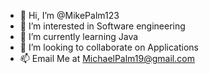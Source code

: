 - 👋 Hi, I’m @MikePalm123
- 👀 I’m interested in Software engineering
- 🌱 I’m currently learning Java
- 💞️ I’m looking to collaborate on Applications
- 📫 Email Me at MichaelPalm19@gmail.com

<!---
MikePalm123/MikePalm123 is a ✨ special ✨ repository because its `README.md` (this file) appears on your GitHub profile.
You can click the Preview link to take a look at your changes.
--->
